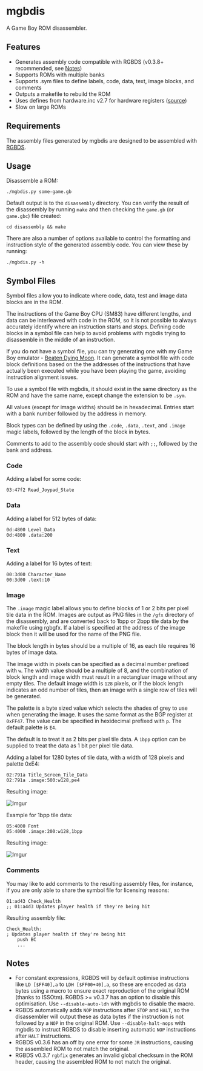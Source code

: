 # mgbdis 

A Game Boy ROM disassembler.


## Features

- Generates assembly code compatible with RGBDS (v0.3.8+ recommended, see [Notes](#notes))
- Supports ROMs with multiple banks
- Supports .sym files to define labels, code, data, text, image blocks, and comments
- Outputs a makefile to rebuild the ROM
- Uses defines from hardware.inc v2.7 for hardware registers ([source](https://github.com/tobiasvl/hardware.inc))
- Slow on large ROMs

## Requirements

The assembly files generated by mgbdis are designed to be assembled with [RGBDS](https://rgbds.gbdev.io).

## Usage

Disassemble a ROM:

    ./mgbdis.py some-game.gb

Default output is to the ```disassembly``` directory. You can verify the result of the disassembly by running ```make``` and then checking the ```game.gb``` (or ```game.gbc```) file created:

    cd disassembly && make

There are also a number of options available to control the formatting and instruction style of the generated assembly code. You can view these by running:

    ./mgbdis.py -h

## Symbol Files

Symbol files allow you to indicate where code, data, test and image data blocks are in the ROM. 

The instructions of the Game Boy CPU (SM83) have different lengths, and data can be interleaved with code in the ROM, so it is not possible to always accurately identify where an instruction starts and stops. Defining code blocks in a symbol file can help to avoid problems with mgbdis trying to disassemble in the middle of an instruction. 

If you do not have a symbol file, you can try generating one with my Game Boy emulator - [Beaten Dying Moon](https://mattcurrie.com/bdm-demo/). It can generate a symbol file with code block definitions based on the the addresses of the instructions that have actually been executed while you have been playing the game, avoiding instruction alignment issues.

To use a symbol file with mgbdis, it should exist in the same directory as the ROM and have the same name, except change the extension to be ```.sym```.

All values (except for image widths) should be in hexadecimal.  Entries start with a bank number followed by the address in memory.  

Block types can be defined by using the ```.code```, ```.data```, ```.text```, and ```.image``` magic labels, followed by the length of the block in bytes.

Comments to add to the assembly code should start with `;;`, followed by the bank and address.

### Code

Adding a label for some code:

```
03:47f2 Read_Joypad_State
```

### Data

Adding a label for 512 bytes of data:

```
0d:4800 Level_Data
0d:4800 .data:200
```

### Text

Adding a label for 16 bytes of text:

```
00:3d00 Character_Name
00:3d00 .text:10
```

### Image

The ```.image``` magic label allows you to define blocks of 1 or 2 bits per pixel tile data in the ROM.  Images are output as PNG files in the ```/gfx``` directory of the disassembly, and are converted back to 1bpp or 2bpp tile data by the makefile using rgbgfx.  If a label is specified at the address of the image block then it will be used for the name of the PNG file.

The block length in bytes should be a multiple of 16, as each tile requires 16 bytes of image data.

The image width in pixels can be specified as a decimal number prefixed with ```w```. The width value should be a multiple of 8, and the combination of block length and image width must result in a rectangluar image without any empty tiles. The default image width is ```128``` pixels, or if the block length indicates an odd number of tiles, then an image with a single row of tiles will be generated.

The palette is a byte sized value which selects the shades of grey to use when generating the image. It uses the same format as the BGP register at ```0xFF47```.  The value can be specified in hexidecimal prefixed with ```p```. The default palette is ```E4```.

The default is to treat it as 2 bits per pixel tile data. A ```1bpp``` option can be supplied to treat the data as 1 bit per pixel tile data.

Adding a label for 1280 bytes of tile data, with a width of 128 pixels and palette 0xE4:

```
02:791a Title_Screen_Tile_Data
02:791a .image:500:w128,pe4
```

Resulting image:

![Imgur](https://i.imgur.com/2duQ7Py.png)


Example for 1bpp tile data:

```
05:4000 Font
05:4000 .image:200:w128,1bpp
```

Resulting image:

![Imgur](https://i.imgur.com/iX5FCXL.png)

### Comments

You may like to add comments to the resulting assembly files, for instance, if you are only able to share the symbol file for licensing reasons:

```
01:ad43 Check_Health
;; 01:a4d3 Updates player health if they're being hit
```

Resulting assembly file:

```
Check_Health:
; Updates player health if they're being hit
    push BC
    ...
```

## Notes

- For constant expressions, RGBDS will by default optimise instructions like ```LD [$FF40],a``` to ```LDH [$FF00+40],a```, so these are encoded as data bytes using a macro to ensure exact reproduction of the original ROM (thanks to ISSOtm). RGBDS >= v0.3.7 has an option to disable this optimisation. Use ```--disable-auto-ldh``` with mgbdis to disable the macro.
- RGBDS automatically adds ```NOP``` instructions after ```STOP``` and ```HALT```, so the disassembler will output these as data bytes if the instruction is not followed by a ```NOP``` in the original ROM. Use ```--disable-halt-nops``` with mgbdis to instruct RGBDS to disable inserting automatic ```NOP``` instructions after ```HALT``` instructions.
- RGBDS v0.3.6 has an off by one error for some ```JR``` instructions, causing the assembled ROM to not match the original.
- RGBDS v0.3.7 ```rgbfix``` generates an invalid global checksum in the ROM header, causing the assembled ROM to not match the original.
